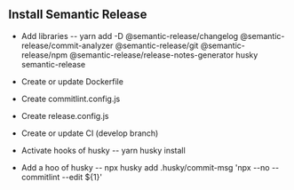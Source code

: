## Install Semantic Release

- Add libraries
  -- yarn add -D @semantic-release/changelog @semantic-release/commit-analyzer @semantic-release/git @semantic-release/npm @semantic-release/release-notes-generator husky semantic-release

- Create or update Dockerfile

- Create commitlint.config.js

- Create release.config.js

- Create or update CI (develop branch)

- Activate hooks of husky
  -- yarn husky install

- Add a hoo of husky
  -- npx husky add .husky/commit-msg 'npx --no -- commitlint --edit ${1}'
